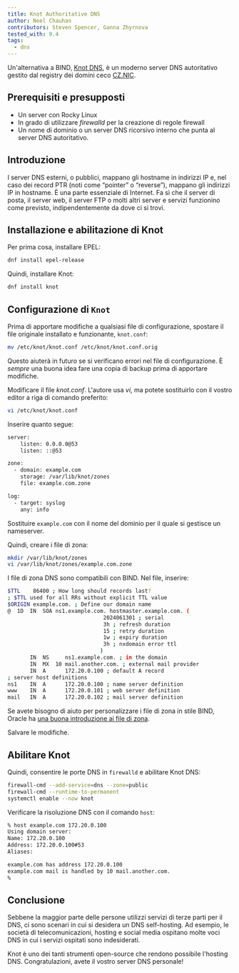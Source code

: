 ```yaml
---
title: Knot Authoritative DNS
author: Neel Chauhan
contributors: Steven Spencer, Ganna Zhyrnova
tested_with: 9.4
tags:
  - dns
---
```


Un'alternativa a BIND, [Knot DNS](https://www.knot-dns.cz/), è un moderno server DNS autoritativo gestito dal registry dei domini ceco [CZ.NIC](https://www.nic.cz/).

## Prerequisiti e presupposti

- Un server con Rocky Linux
- In grado di utilizzare _firewalld_ per la creazione di regole firewall
- Un nome di dominio o un server DNS ricorsivo interno che punta al server DNS autoritativo.

## Introduzione

I server DNS esterni, o pubblici, mappano gli hostname in indirizzi IP e, nel caso dei record PTR (noti come “pointer” o “reverse”), mappano gli indirizzi IP in hostname. È una parte essenziale di Internet. Fa sì che il server di posta, il server web, il server FTP o molti altri server e servizi funzionino come previsto, indipendentemente da dove ci si trovi.

## Installazione e abilitazione di Knot

Per prima cosa, installare EPEL:

```bash
dnf install epel-release
```

Quindi, installare Knot:

```bash
dnf install knot
```

## Configurazione di `Knot`

Prima di apportare modifiche a qualsiasi file di configurazione, spostare il file originale installato e funzionante, `knot.conf`:

```bash
mv /etc/knot/knot.conf /etc/knot/knot.conf.orig
```

Questo aiuterà in futuro se si verificano errori nel file di configurazione. È _sempre_ una buona idea fare una copia di backup prima di apportare modifiche.

Modificare il file _knot.conf_. L'autore usa _vi_, ma potete sostituirlo con il vostro editor a riga di comando preferito:

```bash
vi /etc/knot/knot.conf
```

Inserire quanto segue:

```bash
server:
    listen: 0.0.0.0@53
    listen: ::@53

zone:
  - domain: example.com
    storage: /var/lib/knot/zones
    file: example.com.zone

log:
  - target: syslog
    any: info
```

Sostituire `example.com` con il nome del dominio per il quale si gestisce un nameserver.

Quindi, creare i file di zona:

```bash
mkdir /var/lib/knot/zones
vi /var/lib/knot/zones/example.com.zone
```

I file di zona DNS sono compatibili con BIND. Nel file, inserire:

```bash
$TTL    86400 ; How long should records last?
; $TTL used for all RRs without explicit TTL value
$ORIGIN example.com. ; Define our domain name
@  1D  IN  SOA ns1.example.com. hostmaster.example.com. (
                              2024061301 ; serial
                              3h ; refresh duration
                              15 ; retry duration
                              1w ; expiry duration
                              3h ; nxdomain error ttl
                             )
       IN  NS     ns1.example.com. ; in the domain
       IN  MX  10 mail.another.com. ; external mail provider
       IN  A      172.20.0.100 ; default A record
; server host definitions
ns1    IN  A      172.20.0.100 ; name server definition     
www    IN  A      172.20.0.101 ; web server definition
mail   IN  A      172.20.0.102 ; mail server definition
```

Se avete bisogno di aiuto per personalizzare i file di zona in stile BIND, Oracle ha [una buona introduzione ai file di zona](https://docs.oracle.com/en-us/iaas/Content/DNS/Reference/formattingzonefile.htm).

Salvare le modifiche.

## Abilitare Knot

Quindi, consentire le porte DNS in `firewalld` e abilitare Knot DNS:

```bash
firewall-cmd --add-service=dns --zone=public
firewall-cmd --runtime-to-permanent
systemctl enable --now knot
```

Verificare la risoluzione DNS con il comando `host`:

```bash
% host example.com 172.20.0.100
Using domain server:
Name: 172.20.0.100
Address: 172.20.0.100#53
Aliases: 

example.com has address 172.20.0.100
example.com mail is handled by 10 mail.another.com.
%
```

## Conclusione

Sebbene la maggior parte delle persone utilizzi servizi di terze parti per il DNS, ci sono scenari in cui si desidera un DNS self-hosting. Ad esempio, le società di telecomunicazioni, hosting e social media ospitano molte voci DNS in cui i servizi ospitati sono indesiderati.

Knot è uno dei tanti strumenti open-source che rendono possibile l'hosting DNS. Congratulazioni, avete il vostro server DNS personale!
